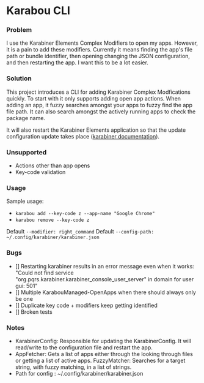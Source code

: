 # Karabou CLI

### Problem

I use the Karabiner Elements Complex Modifiers to open my apps. However, it is a pain to add these modifiers. Currently it means finding the app's file path or bundle identifier, then opening changing
the JSON configuration, and then restarting the app. I want this to be a lot easier.

### Solution

This project introduces a CLI for adding Karabiner Complex Modfications quickly. To start with it only supports adding open app actions. When adding an app, it
fuzzy searches amongst your apps to fuzzy find the app file path. It can also search amongst the actively running apps to check the package name.

It will also restart the Karabiner Elements application so that the update configuration update takes place ([karabiner documentation](https://karabiner-elements.pqrs.org/docs/manual/misc/configuration-file-path/)).

### Unsupported

* Actions other than app opens
* Key-code validation

### Usage

Sample usage:
* `karabou add --key-code z --app-name "Google Chrome"`
* `karabou remove --key-code z`

Default `--modifier: right_command`
Default `--config-path: ~/.config/karabiner/karabiner.json`

### Bugs
- [] Restarting karabiner results in an error message even when it works: "Could not find service "org.pqrs.karabiner.karabiner_console_user_server" in domain for user gui: 501"
- [] Multiple KarabouManaged-OpenApps when there should always only be one
- [] Duplicate key code + modifiers keep getting identified
- [] Broken tests

### Notes
* KarabinerConfig: Responsible for updating the KarabinerConfig. It will read/write to the configuration file and restart the app.
* AppFetcher: Gets a list of apps either through the looking through files or getting a list of active apps.
FuzzyMatcher: Searches for a target string, with fuzzy matching, in a list of strings.
* Path for config : ~/.config/karabiner/karabiner.json